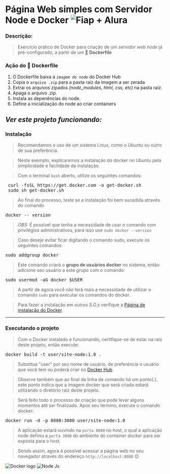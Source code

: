 # Página Web simples com Servidor Node e Docker ![Fiap + Alura](https://postech.fiap.com.br/svg/fiap-plus-alura.svg)

### Descrição:

> Exercício prático de Docker para criação de um _servidor web node_ já pré-configurado, a partir de um 🐋 **Dockerfile**

### Ação do 🐋 Dockerfile

1. O Dockerfile baixa a <code>_imagem do node_</code> do Docker Hub
2. Copia o <code>arquivo .zip</code> para a pasta raíz da imagem a ser zerada
3. Extrai os arquivos zipados _(node_modules, html, css, etc)_ na pasta raíz.
4. Apaga o arquivo .zip.
5. Instala as depenências do node.
6. Define a inicialização do node ao criar containers

## _Ver este projeto funcionando:_

### Instalação

> Recomendamos o uso de um sistema Linux, como o Ubuntu ou outro de sua preferência.

> Neste exemplo, explicaremos a instalação do docker no Ubuntu pela simplicidade e facilidade da instalação.

> Com o terminal `bash` aberto, utilize os seguintes comandos:

<pre>
 curl -fsSL https://get.docker.com -o get-docker.sh
 sudo sh get-docker.sh
</pre>

> Ao final do processo, teste se a instalação foi bem sucedida através do comando

<pre>docker -- version</pre>

> _OBS:_ É possível que tenha a necessidade de usar o comando com privilégios administrativos, para isso use `sudo docker --version`

> Caso deseje evitar ficar digitando o comando sudo, execute os seguintes comandos:

<pre>sudo addgroup docker</pre>

> Este comando criará o **grupo de usuários docker** no sistema, então adicione seu usuário a este grupo com o comando:

<pre>sudo usermod -aG docker $USER</pre>

> A partir de agora você não terá mais a necessidade de utilizar o comando `sudo` para executar os comandos do docker.

> Para fazer a instalação em outros _S.O.s_ verifique a [Página de instalação do Docker](https://docs.docker.com/engine/install/).

---

### Executando o projeto

> Com o Docker instalado e funcionando, certifique-se de estar na raíz deste projeto, então execute:

<pre>docker build -t user/site-node:1.0 .</pre>

> Substitua "user" por seu nome de usuário, de preferência o usuário que você tem ou poderá criar no [Docker Hub](https://hub.docker.com/).

> Observe também que ao final da linha de comando há um ponto(.), este ponto indica que a imagem docker que será criada estará utilizando o diretório raiz deste projeto.

> Será feito todo o processo de criação que pode levar alguns momentos até ser finalizado. Após seu término, execute o comando docker:

<pre>docker run -d -p 8080:3000 user/site-node:1.0</pre>

> A aplicação estará ouvindo na `porta 8080` no host, o qual a aplicação node definiu a `porta 3000` do ambiente do container docker para ser exposta para o host.

> Sendo assim, agora é possível acessar a página web no seu navegador através do endereço `http://localhost:8080` 😉

![Docker logo](https://upload.wikimedia.org/wikipedia/commons/e/ea/Docker_%28container_engine%29_logo_%28cropped%29.png?20230309095311)  ![Node Js](https://www.smartsight.in/wp-content/uploads/2021/09/NodeJS-300x175.jpg)